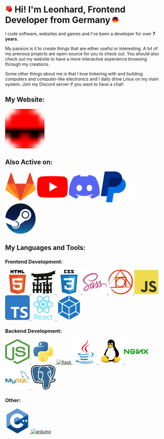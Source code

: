 <h1><img width="24" src="assets/wave.png"> Hi! I'm Leonhard, Frontend Developer from Germany <img width="20" src="assets/germany.png"></h1>
<p>I code software, websites and games and I've been a developer for over <b>7 years.</b></p>
<p>My passion is it to create things that are either useful or interesting. A lot of my previous projects are open-source for you to check out. You should also check out my website to have a more interactive experience browsing through my creations.</p>
<p>Some other things about me is that I love tinkering with and building computers and computer-like electronics and I daily drive Linux on my main system. Join my Discord server if you want to have a chat!</p>

<h2>My Website:</h2>
<a href="https://warze.org"><img src="assets/warzeorg.svg" width="128" height="128"></a>
<h2>Also Active on:</h2>
<a href="https://gitlab.com/WarzeEgg"><img src="assets/gitlab.svg" width="100" height="100"></a>
<a href="https://youtube.com/warze"><img src="assets/youtube.png" width="100" height="100"></a>
<a href="https://discord.gg/jtcqgvkZY7"><img src="assets/discord.svg" width="100" height="100"></a>
<a href="https://paypal.me/warzeorg"><img src="assets/paypal.svg" width="100" height="100"></a>
<a href="https://steamcommunity.com/id/warzeegg/"><img src="assets/steam.svg" width="100" height="100"></a>

<h2>My Languages and Tools:</h2>
<h3>Frontend Development:</h3>
<a href="https://www.w3.org/html/" target="_blank" rel="noreferrer"> <img src="https://raw.githubusercontent.com/devicons/devicon/master/icons/html5/html5-original-wordmark.svg" alt="html5" width="80" height="80"/> </a> 
<a href="https://jinja.palletsprojects.com/en/3.1.x/" target="_blank" rel="noreferrer"> <img src="assets/jinja.svg" alt="jinja" width="80" height="80"/> </a> 
<a href="https://www.w3schools.com/css/" target="_blank" rel="noreferrer"> <img src="https://raw.githubusercontent.com/devicons/devicon/master/icons/css3/css3-original-wordmark.svg" alt="css3" width="80" height="80"/> </a> 
<a href="https://sass-lang.com" target="_blank" rel="noreferrer"> <img src="https://raw.githubusercontent.com/devicons/devicon/master/icons/sass/sass-original.svg" alt="sass" width="80" height="80"/> </a> 
<a href="https://postcss.org/" target="_blank" rel="noreferrer"> <img src="assets/postcss.svg" alt="postcss" width="80" height="80"/> </a>
<a href="https://developer.mozilla.org/en-US/docs/Web/JavaScript" target="_blank" rel="noreferrer"> <img src="https://raw.githubusercontent.com/devicons/devicon/master/icons/javascript/javascript-original.svg" alt="javascript" width="80" height="80"/> 
<a href="https://typescriptlang.org/" target="_blank" rel="noreferrer"> <img src="assets/typescript.svg" alt="typescript" width="80" height="80"/> </a>
<a href="https://reactjs.org/" target="_blank" rel="noreferrer"> <img src="https://raw.githubusercontent.com/devicons/devicon/master/icons/react/react-original-wordmark.svg" alt="react" width="80" height="80"/> </a>
<a href="https://webpack.js.org/" target="_blank" rel="noreferrer"> <img src="assets/webpack.svg" alt="webpack" width="80" height="80"/> </a>
<h3>Backend Development:</h3>
<a href="https://nodejs.org" target="_blank" rel="noreferrer"> <img src="assets/nodejs.svg" alt="nodejs" width="80" height="80"/> </a>
<a href="https://www.python.org" target="_blank" rel="noreferrer"> <img src="https://raw.githubusercontent.com/devicons/devicon/master/icons/python/python-original.svg" alt="python" width="80" height="80"/> </a>
<a href="https://flask.palletsprojects.com/" target="_blank" rel="noreferrer"> <img src="https://www.vectorlogo.zone/logos/pocoo_flask/pocoo_flask-icon.svg" alt="flask" width="80" height="80"/> </a>
<a href="https://www.java.com" target="_blank" rel="noreferrer"> <img src="https://raw.githubusercontent.com/devicons/devicon/master/icons/java/java-original.svg" alt="java" width="80" height="80"/> </a> 
<a href="https://www.linux.org/" target="_blank" rel="noreferrer"> <img src="https://raw.githubusercontent.com/devicons/devicon/master/icons/linux/linux-original.svg" alt="linux" width="80" height="80"/> </a>
<a href="https://www.nginx.com" target="_blank" rel="noreferrer"> <img src="https://raw.githubusercontent.com/devicons/devicon/master/icons/nginx/nginx-original.svg" alt="nginx" width="80" height="80"/> </a>
<a href="https://www.mysql.com/" target="_blank" rel="noreferrer"> <img src="https://raw.githubusercontent.com/devicons/devicon/master/icons/mysql/mysql-original-wordmark.svg" alt="mysql" width="80" height="80"/> </a> 
<a href="https://www.postgresql.org/" target="_blank" rel="noreferrer"> <img src="assets/postgresql.svg" alt="postgresql" width="80" height="80"/> </a> 
<h3>Other:</h3>
<a href="https://www.w3schools.com/cpp/" target="_blank" rel="noreferrer"> <img src="https://raw.githubusercontent.com/devicons/devicon/master/icons/cplusplus/cplusplus-original.svg" alt="cplusplus" width="80" height="80"/> </a> 
<a href="https://www.arduino.cc/" target="_blank" rel="noreferrer"> <img src="https://cdn.worldvectorlogo.com/logos/arduino-1.svg" alt="arduino" width="80" height="80"/> </a>
